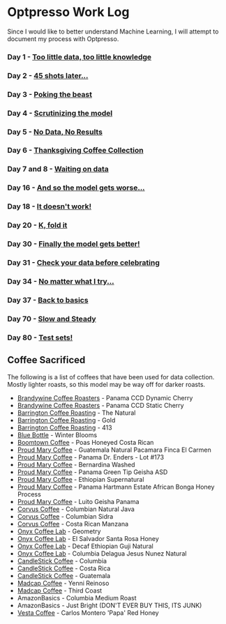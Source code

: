 # Optpresso Work Log

Since I would like to better understand Machine Learning, I will attempt to document my process with Optpresso.


### Day 1 - [Too little data, too little knowledge](day1.md)

### Day 2 - [45 shots later...](day2.md)

### Day 3 - [Poking the beast](day3.md)

### Day 4 - [Scrutinizing the model](day4.md)

### Day 5 - [No Data, No Results](day5.md)

### Day 6 - [Thanksgiving Coffee Collection](day6.md)

### Day 7 and 8 - [Waiting on data](day7and8.md)

### Day 16 - [And so the model gets worse...](day16.md)

### Day 18 - [It doesn't work!](day18.md)

### Day 20 - [K, fold it](day20.md)

### Day 30 - [Finally the model gets better!](day30.md)

### Day 31 - [Check your data before celebrating](day31.md)

### Day 34 - [No matter what I try...](day34.md)

### Day 37 - [Back to basics](day37.md)

### Day 70 - [Slow and Steady](day70.md)

### Day 80 - [Test sets!](day80.md)

## Coffee Sacrificed

The following is a list of coffees that have been used for data collection. Mostly lighter roasts, so this model may be way off for darker roasts.

* [Brandywine Coffee Roasters](https://www.brandywinecoffeeroasters.com/) - Panama CCD Dynamic Cherry
* [Brandywine Coffee Roasters](https://www.brandywinecoffeeroasters.com/) - Panama CCD Static Cherry
* [Barrington Coffee Roasting](https://barringtoncoffee.com/) - The Natural
* [Barrington Coffee Roasting](https://barringtoncoffee.com/) - Gold
* [Barrington Coffee Roasting](https://barringtoncoffee.com/) - 413
* [Blue Bottle](https://bluebottlecoffee.com/) - Winter Blooms
* [Boomtown Coffee](https://www.boomtowncoffee.com/) - Poas Honeyed Costa Rican
* [Proud Mary Coffee](https://proudmarycoffee.com/) - Guatemala Natural Pacamara Finca El Carmen
* [Proud Mary Coffee](https://proudmarycoffee.com/) - Panama Dr. Enders - Lot #173
* [Proud Mary Coffee](https://proudmarycoffee.com/) - Bernardina Washed
* [Proud Mary Coffee](https://proudmarycoffee.com/) - Panama Green Tip Geisha ASD
* [Proud Mary Coffee](https://proudmarycoffee.com/) - Ethiopian Supernatural
* [Proud Mary Coffee](https://proudmarycoffee.com/) - Panama Hartmann Estate African Bonga Honey Process
* [Proud Mary Coffee](https://proudmarycoffee.com/) - Luito Geisha Panama
* [Corvus Coffee](https://www.corvuscoffee.com/) - Columbian Natural Java
* [Corvus Coffee](https://www.corvuscoffee.com/) - Columbian Sidra
* [Corvus Coffee](https://www.corvuscoffee.com/) - Costa Rican Manzana
* [Onyx Coffee Lab](https://onyxcoffeelab.com/) - Geometry
* [Onyx Coffee Lab](https://onyxcoffeelab.com/) - El Salvador Santa Rosa Honey
* [Onyx Coffee Lab](https://onyxcoffeelab.com/) - Decaf Ethiopian Guji Natural
* [Onyx Coffee Lab](https://onyxcoffeelab.com/) - Columbia Delagua Jesus Nunez Natural
* [CandleStick Coffee](https://candlestickcoffee.com/) - Columbia
* [CandleStick Coffee](https://candlestickcoffee.com/) - Costa Rica
* [CandleStick Coffee](https://candlestickcoffee.com/) - Guatemala
* [Madcap Coffee](http://madcapcoffee.com/) - Yenni Reinoso
* [Madcap Coffee](http://madcapcoffee.com/) - Third Coast
* AmazonBasics - Columbia Medium Roast
* AmazonBasics - Just Bright (DON'T EVER BUY THIS, ITS JUNK)
* [Vesta Coffee](https://vestacoffee.com/) - Carlos Montero 'Papa' Red Honey
